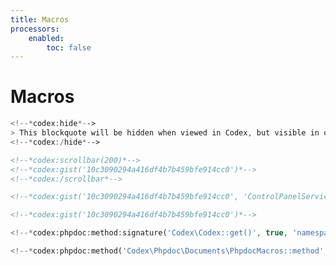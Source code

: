 ```yaml
---
title: Macros
processors:
    enabled:
        toc: false
---
```


# Macros


<!--*codex:tabs*-->
<!--*codex:tab('General')*-->

<!--*codex:tabs({ tabPosition: 'left' })*-->
<!--*codex:tab('Hide')*-->
```php
<!--*codex:hide*-->
> This blockquote will be hidden when viewed in Codex, but visible in other (eg github) viewers.   
<!--*codex:/hide*-->
```
<!--*codex:/tab*-->
<!--*codex:/tabs*-->

<!--*codex:/tab*-->


<!--*codex:tab('Scrollbar')*-->
```markdown
<!--*codex:scrollbar(200)*-->
<!--*codex:gist('10c3090294a416df4b7b459bfe914cc0')*-->
<!--*codex:/scrollbar*-->
```
<!--*codex:scrollbar(200)*-->
<!--*codex:gist('10c3090294a416df4b7b459bfe914cc0')*-->
<!--*codex:/scrollbar*-->
<!--*codex:/tab*-->


<!--*codex:tab('Gists')*-->
<!--*codex:tabs({ tabPosition: 'left' })*-->
<!--*codex:tab('File')*-->
```markdown
<!--*codex:gist('10c3090294a416df4b7b459bfe914cc0', 'ControlPanelServiceProvider.php')*-->
```
<!--*codex:gist('10c3090294a416df4b7b459bfe914cc0', 'ControlPanelServiceProvider.php')*-->
<!--*codex:/tab*-->

<!--*codex:tab('Full')*-->
```markdown
<!--*codex:gist('10c3090294a416df4b7b459bfe914cc0')*-->
```
<!--*codex:gist('10c3090294a416df4b7b459bfe914cc0')*-->
<!--*codex:/tab*-->
<!--*codex:/tabs*-->
<!--*codex:/tab*-->



<!--*codex:tab('Phpdoc')*-->

<!--*codex:tabs({ tabPosition: 'left' })*-->
<!--*codex:tab('Method Signature')*-->
```php
<!--*codex:phpdoc:method:signature('Codex\Codex::get()', true, 'namespace,tags')*-->
````
<!--*codex:phpdoc:method:signature('Codex\Codex::get()', true, 'namespace,tags')*-->
<!--*codex:/tab*-->

<!--*codex:tab('Method')*-->
```php
<!--*codex:phpdoc:method('Codex\Phpdoc\Documents\PhpdocMacros::method', true, true, 'namespace,tags')*-->
````
<!--*codex:phpdoc:method('Codex\Phpdoc\Documents\PhpdocMacros::method()', true, true, 'namespace,tags')*-->
<!--*codex:/tab*-->

<!--*codex:/tabs*-->

<!--*codex:/tabs*-->



